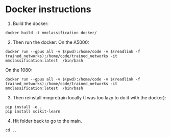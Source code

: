 # Docker instructions
1. Build the docker:
```shell
docker build -t mmclassification docker/
```
2. Then run the docker:
On the A5000:
```shell
docker run --gpus all -v $(pwd):/home/code -v $(readlink -f trained_networks):/home/code/trained_networks -it mmclassification:latest  /bin/bash
```
On the 1080:
```shell
docker run --gpus all -v $(pwd):/home/code -v $(readlink -f trained_networks):/home/code/trained_networks -it mmclassification:latest  /bin/bash
```

3. Then reinstall mmpretrain locally (I was too lazy to do it with the docker):
```shell
pip install -e .
pip install scikit-learn
```
4. Hit folder back to go to the main.
```shell
cd ..
```
